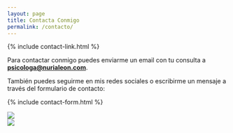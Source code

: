 ```yaml
---
layout: page
title: Contacta Conmigo
permalink: /contacto/
---
```


{% include contact-link.html %}

Para contactar conmigo puedes enviarme un email con tu consulta a **psicologa@nurialeon.com**.

También puedes seguirme en mis redes sociales o escribirme un mensaje a través del formulario de contacto:


{% include contact-form.html %}

<div class="carousel" data-flickity='{ "imagesLoaded": true, "wrapAround": true, "autoPlay": true }'>
  <div class="carousel-cell"><img src="{{ site.baseurl }}/images/nurialeon_contacto.jpg" /></div>
  <div class="carousel-cell"><img src="{{ site.baseurl }}/images/sesiones_terapia.jpg" /></div>
</div>
